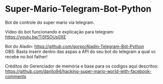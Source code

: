# Super-Mario-Telegram-Bot-Python
Bot de controle do super mario via telegram.<br>

Video do bot funcionando e explicação para telegram:
https://youtu.be/Ti5fSOUs0XE  <br>

Bot do Aladin: https://github.com/gorpo/Aladin-Telegram-Bot-Python <br>
OBS: Basta inserir dentro das aspas a API do seu bot do telegram a qual vc recebe no bot father!<br>

Créditos do Gerenciador de memória e base para os codigos aqui descritos: 
https://github.com/danilo94/hacking-super-mario-world-with-facebook-comments<br>
